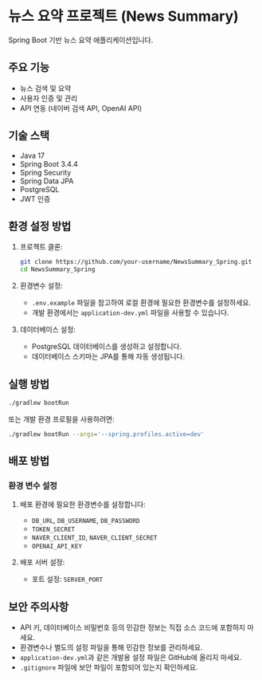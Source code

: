 # 뉴스 요약 프로젝트 (News Summary)

Spring Boot 기반 뉴스 요약 애플리케이션입니다.

## 주요 기능

- 뉴스 검색 및 요약
- 사용자 인증 및 관리
- API 연동 (네이버 검색 API, OpenAI API)

## 기술 스택

- Java 17
- Spring Boot 3.4.4
- Spring Security
- Spring Data JPA
- PostgreSQL
- JWT 인증

## 환경 설정 방법

1. 프로젝트 클론:

   ```bash
   git clone https://github.com/your-username/NewsSummary_Spring.git
   cd NewsSummary_Spring
   ```

2. 환경변수 설정:

   - `.env.example` 파일을 참고하여 로컬 환경에 필요한 환경변수를 설정하세요.
   - 개발 환경에서는 `application-dev.yml` 파일을 사용할 수 있습니다.

3. 데이터베이스 설정:
   - PostgreSQL 데이터베이스를 생성하고 설정합니다.
   - 데이터베이스 스키마는 JPA를 통해 자동 생성됩니다.

## 실행 방법

```bash
./gradlew bootRun
```

또는 개발 환경 프로필을 사용하려면:

```bash
./gradlew bootRun --args='--spring.profiles.active=dev'
```

## 배포 방법

### 환경 변수 설정

1. 배포 환경에 필요한 환경변수를 설정합니다:

   - `DB_URL`, `DB_USERNAME`, `DB_PASSWORD`
   - `TOKEN_SECRET`
   - `NAVER_CLIENT_ID`, `NAVER_CLIENT_SECRET`
   - `OPENAI_API_KEY`

2. 배포 서버 설정:
   - 포트 설정: `SERVER_PORT`

## 보안 주의사항

- API 키, 데이터베이스 비밀번호 등의 민감한 정보는 직접 소스 코드에 포함하지 마세요.
- 환경변수나 별도의 설정 파일을 통해 민감한 정보를 관리하세요.
- `application-dev.yml`과 같은 개발용 설정 파일은 GitHub에 올리지 마세요.
- `.gitignore` 파일에 보안 파일이 포함되어 있는지 확인하세요.
